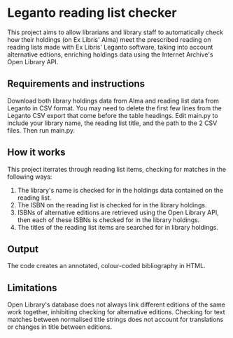 # Leganto reading list checker

This project aims to allow librarians and library staff to automatically check how their holdings (on Ex Libris' Alma)
meet the prescribed reading on reading lists made with Ex Libris' Leganto software, taking into account alternative
edtions, enriching holdings data using the Internet Archive's Open Library API.

## Requirements and instructions

Download both library holdings data from Alma and reading list data from Leganto in CSV format. You may need to delete
the first few lines from the Leganto CSV export that come before the table headings. Edit main.py to include your
library name, the reading list title, and the path to the 2 CSV files. Then run main.py.

## How it works

This project iterrates through reading list items, checking for matches in the following ways:

1. The library's name is checked for in the holdings data contained on the reading list.
2. The ISBN on the reading list is checked for in the library holdings.
3. ISBNs of alternative editions are retrieved using the Open Library API, then each of these ISBNs is checked for in
   the library holdings.
4. The titles of the reading list items are searched for in library holdings.

## Output

The code creates an annotated, colour-coded bibliography in HTML.

## Limitations

Open Library's database does not always link different editions of the same work together, inhibiting checking for
alternative editions. Checking for text matches between normalised title strings does not account for translations or
changes in title between editions.



